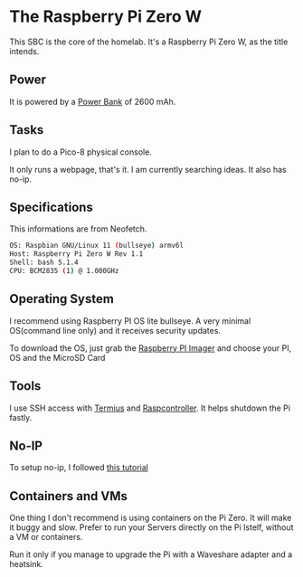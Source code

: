 # The Raspberry Pi Zero W

This SBC is the core of the homelab. It's a Raspberry Pi Zero W, as the title intends.

## Power

It is powered by a [Power Bank](../Documentation/HARDWARE.md#material) of 2600 mAh.

## Tasks
I plan to do a Pico-8 physical console.

It only runs a webpage, that's it. I am
 currently searching ideas.
It also has no-ip.

## Specifications

This informations are from Neofetch.

```bash
OS: Raspbian GNU/Linux 11 (bullseye) armv6l
Host: Raspberry Pi Zero W Rev 1.1
Shell: bash 5.1.4
CPU: BCM2835 (1) @ 1.000GHz
```

## Operating System

I recommend using Raspberry PI OS lite bullseye. A very minimal OS(command line only) and it receives security updates.

To download the OS, just grab the [Raspberry PI Imager](https://www.raspberrypi.com/software/) and choose your PI, OS and the MicroSD Card

## Tools

I use SSH access with [Termius](https://termius.com/) and [Raspcontroller](https://play.google.com/store/apps/details?id=it.Ettore.raspcontroller&hl=en&referrer=utm_source%3Dgoogle%26utm_medium%3Dorganic%26utm_term%3Draspcontroller&pcampaignid=APPU_1_kVuSZorHNpv-7_UP9q-c2AM). It helps shutdown the Pi fastly.

## No-IP

To setup no-ip, I followed [this tutorial](https://youtu.be/jvKKL18zt64?si=9yuTh3B-ke4FY1dQ)

## Containers and VMs

One thing I don't recommend is using containers on the Pi Zero. It will make it buggy and slow.
Prefer to run your Servers directly on the Pi Istelf, without a VM or containers.

Run it only if you manage to upgrade the Pi with a Waveshare adapter and a heatsink.
